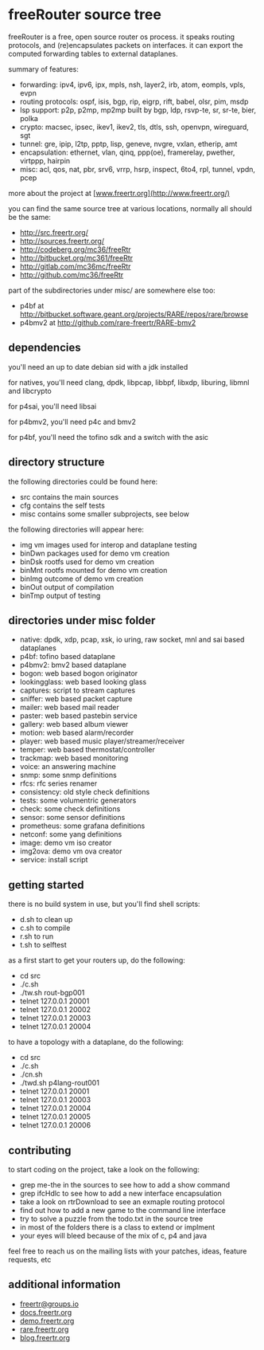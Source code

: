 # freeRouter source tree

freeRouter is a free, open source router os process.
it speaks routing protocols, and (re)encapsulates packets on interfaces.
it can export the computed forwarding tables to external dataplanes.

summary of features:
* forwarding: ipv4, ipv6, ipx, mpls, nsh, layer2, irb, atom, eompls, vpls, evpn
* routing protocols: ospf, isis, bgp, rip, eigrp, rift, babel, olsr, pim, msdp
* lsp support: p2p, p2mp, mp2mp built by bgp, ldp, rsvp-te, sr, sr-te, bier, polka
* crypto: macsec, ipsec, ikev1, ikev2, tls, dtls, ssh, openvpn, wireguard, sgt
* tunnel: gre, ipip, l2tp, pptp, lisp, geneve, nvgre, vxlan, etherip, amt
* encapsulation: ethernet, vlan, qinq, ppp(oe), framerelay, pwether, virtppp, hairpin
* misc: acl, qos, nat, pbr, srv6, vrrp, hsrp, inspect, 6to4, rpl, tunnel, vpdn, pcep


more about the project at [www.freertr.org](http://www.freertr.org/)

you can find the same source tree at various locations, normally all should be the same:
* http://src.freertr.org/
* http://sources.freertr.org/
* http://codeberg.org/mc36/freeRtr
* http://bitbucket.org/mc361/freeRtr
* http://gitlab.com/mc36mc/freeRtr
* http://github.com/mc36/freeRtr

part of the subdirectories under misc/ are somewhere else too:
* p4bf at http://bitbucket.software.geant.org/projects/RARE/repos/rare/browse
* p4bmv2 at http://github.com/rare-freertr/RARE-bmv2

## dependencies

you'll need an up to date debian sid with a jdk installed

for natives, you'll need clang, dpdk, libpcap, libbpf, libxdp, liburing, libmnl and libcrypto

for p4sai, you'll need libsai

for p4bmv2, you'll need p4c and bmv2

for p4bf, you'll need the tofino sdk and a switch with the asic

## directory structure

the following directories could be found here:
* src contains the main sources
* cfg contains the self tests
* misc contains some smaller subprojects, see below

the following directories will appear here:
* img vm images used for interop and dataplane testing
* binDwn packages used for demo vm creation
* binDsk rootfs used for demo vm creation
* binMnt rootfs mounted for demo vm creation
* binImg outcome of demo vm creation
* binOut output of compilation
* binTmp output of testing

## directories under misc folder

* native: dpdk, xdp, pcap, xsk, io uring, raw socket, mnl and sai based dataplanes
* p4bf: tofino based dataplane
* p4bmv2: bmv2 based dataplane
* bogon: web based bogon originator
* lookingglass: web based looking glass
* captures: script to stream captures
* sniffer: web based packet capture
* mailer: web based mail reader
* paster: web based pastebin service
* gallery: web based album viewer
* motion: web based alarm/recorder
* player: web based music player/streamer/receiver
* temper: web based thermostat/controller
* trackmap: web based monitoring
* voice: an answering machine
* snmp: some snmp definitions
* rfcs: rfc series renamer
* consistency: old style check definitions
* tests: some volumentric generators
* check: some check definitions
* sensor: some sensor definitions
* prometheus: some grafana definitions
* netconf: some yang definitions
* image: demo vm iso creator
* img2ova: demo vm ova creator
* service: install script

## getting started

there is no build system in use, but you'll find shell scripts:
* d.sh to clean up
* c.sh to compile
* r.sh to run
* t.sh to selftest

as a first start to get your routers up, do the following:
* cd src
* ./c.sh
* ./tw.sh rout-bgp001
* telnet 127.0.0.1 20001
* telnet 127.0.0.1 20002
* telnet 127.0.0.1 20003
* telnet 127.0.0.1 20004

to have a topology with a dataplane, do the following:
* cd src
* ./c.sh
* ./cn.sh
* ./twd.sh p4lang-rout001
* telnet 127.0.0.1 20001
* telnet 127.0.0.1 20003
* telnet 127.0.0.1 20004
* telnet 127.0.0.1 20005
* telnet 127.0.0.1 20006


## contributing

to start coding on the project, take a look on the following:
* grep me-the in the sources to see how to add a show command
* grep ifcHdlc to see how to add a new interface encapsulation
* take a look on rtrDownload to see an exmaple routing protocol
* find out how to add a new game to the command line interface
* try to solve a puzzle from the todo.txt in the source tree
* in most of the folders there is a class to extend or implment
* your eyes will bleed because of the mix of c, p4 and java

feel free to reach us on the mailing lists with your patches, ideas, feature requests, etc

## additional information

* [freertr@groups.io](mailto:freertr@groups.io)
* [docs.freertr.org](http://docs.freertr.org/)
* [demo.freertr.org](http://demo.freertr.org/)
* [rare.freertr.org](http://rare.freertr.org/)
* [blog.freertr.org](http://blog.freertr.org/)
